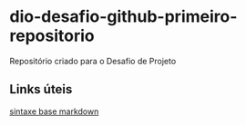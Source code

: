 # dio-desafio-github-primeiro-repositorio
 Repositório criado para o Desafio de Projeto

## Links úteis
 [sintaxe base markdown](https://www.markdownguide.org/basic-syntax/)
